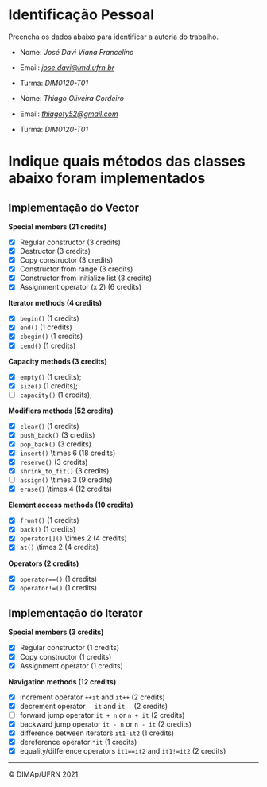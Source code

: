﻿# Identificação Pessoal

Preencha os dados abaixo para identificar a autoria do trabalho.

- Nome: *José Davi Viana Francelino*
- Email: *jose.davi@imd.ufrn.br*
- Turma: *DIM0120-T01*

- Nome: *Thiago Oliveira Cordeiro*
- Email: *thiagoty52@gmail.com*
- Turma: *DIM0120-T01*

# Indique quais métodos das classes abaixo foram implementados

## Implementação do Vector

**Special members (21 credits)**
- [X] Regular constructor (3 credits)
- [X] Destructor (3 credits)
- [X] Copy constructor (3 credits)
- [X] Constructor from range (3 credits)
- [X] Constructor from initialize list (3 credits)
- [X] Assignment operator (x 2) (6 credits)

**Iterator methods (4 credits)**
- [X] `begin()` (1 credits)
- [X] `end()` (1 credits)
- [X] `cbegin()` (1 credits)
- [X] `cend()` (1 credits)

**Capacity methods (3 credits)**
- [X] `empty()` (1 credits);
- [X] `size()` (1 credits);
- [ ] `capacity()` (1 credits);

**Modifiers methods (52 credits)**
- [X] `clear()` (1 credits)
- [X] `push_back()` (3 credits)
- [X] `pop_back()` (3 credits)
- [X] `insert()` \times 6 (18 credits)
- [X] `reserve()` (3 credits)
- [X] `shrink_to_fit()` (3 credits)
- [ ] `assign()` \times 3 (9 credits)
- [X] `erase()` \times 4 (12 credits)

**Element access methods (10 credits)**
- [X] `front()` (1 credits)
- [X] `back()` (1 credits)
- [X] `operator[]()` \times 2 (4 credits)
- [X] `at()` \times 2 (4 credits)

**Operators (2 credits)**
- [X] `operator==()` (1 credits)
- [X] `operator!=()` (1 credits)

## Implementação do Iterator

**Special members (3 credits)**
- [X] Regular constructor (1 credits)
- [X] Copy constructor (1 credits)
- [X] Assignment operator (1 credits)

**Navigation methods (12 credits)**
- [X] increment operator `++it` and `it++` (2 credits)
- [X] decrement operator `--it` and `it--` (2 credits)
- [ ] forward jump operator `it + n` or `n + it`   (2 credits)
- [X] backward jump operator `it - n` or `n - it`   (2 credits)
- [X] difference between iterators `it1-it2` (1 credits)
- [X] dereference operator `*it` (1 credits)
- [X] equality/difference operators `it1==it2` and `it1!=it2` (2 credits)

--------
&copy; DIMAp/UFRN 2021.
